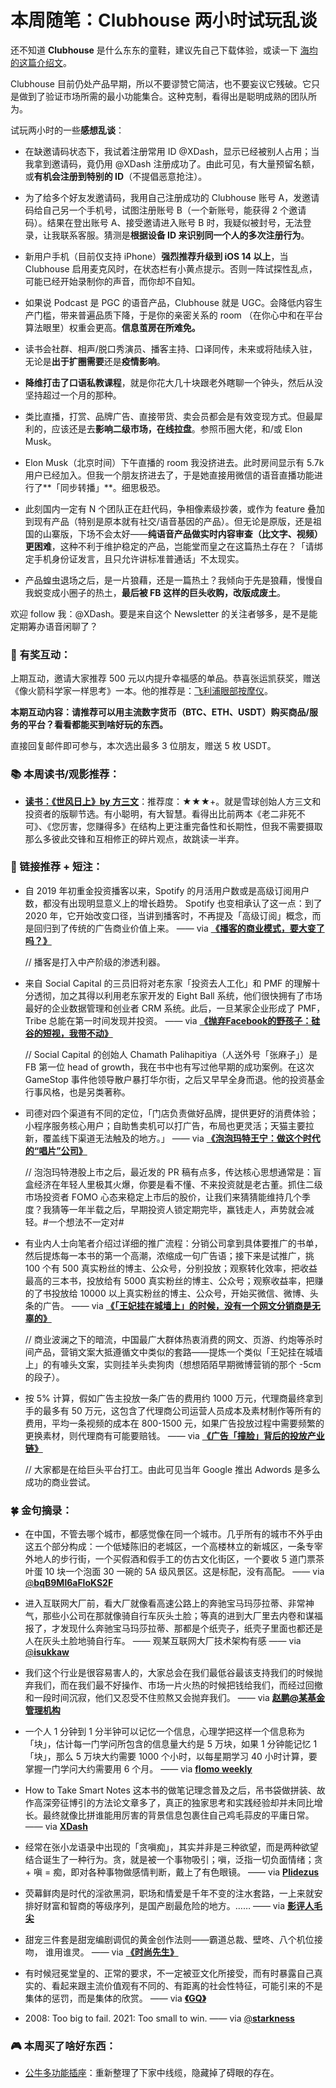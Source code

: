# 本周随笔：Clubhouse 两小时试玩乱谈

还不知道 **Clubhouse** 是什么东东的童鞋，建议先自己下载体验，或读一下 [海均的这篇介绍文](https://mp.weixin.qq.com/s/yb2_-davR3dBKeKOn3_JSA)。

Clubhouse 目前仍处产品早期，所以不要谬赞它简洁，也不要妄议它残破。它只是做到了验证市场所需的最小功能集合。这种克制，看得出是聪明成熟的团队所为。

试玩两小时的一些**感想乱谈**：

* 在缺邀请码状态下，我试着注册常用 ID @XDash，显示已经被别人占用；当我拿到邀请码，竟仍用 @XDash 注册成功了。由此可见，有大量预留名额，或**有机会注册到特别的 ID**（不提倡恶意抢注）。

* 为了给多个好友发邀请码，我用自己注册成功的 Clubhouse 账号 A，发邀请码给自己另一个手机号，试图注册账号 B（一个新账号，能获得 2 个邀请码）。结果在登出账号 A、接受邀请进入账号 B 时，我疑似被封号，无法登录，让我联系客服。猜测是**根据设备 ID 来识别同一个人的多次注册行为**。

* 新用户手机（目前仅支持 iPhone）**强烈推荐升级到 iOS 14 以上**，当 Clubhouse 启用麦克风时，在状态栏有小黄点提示。否则一阵试探性乱点，可能已经开始录制你的声音，而你却不自知。

* 如果说 Podcast 是 PGC 的语音产品，Clubhouse 就是 UGC。会降低内容生产门槛，带来普遍品质下降，于是你的亲密关系的 room （在你心中和在平台算法眼里）权重会更高。**信息茧房在所难免。**

* 读书会社群、相声/脱口秀演员、播客主持、口译同传，未来或将陆续入驻，无论是**出于扩圈需要**还是**疫情影响**。

* **降维打击了口语私教课程**，就是你花大几十块跟老外瞎聊一个钟头，然后从没坚持超过一个月的那种。

* 类比直播，打赏、品牌广告、直接带货、卖会员都会是有效变现方式。但最犀利的，应该还是去**影响二级市场，在线拉盘**。参照币圈大佬，和/或 Elon Musk。

* Elon Musk（北京时间）下午直播的 room 我没挤进去。此时房间显示有 5.7k 用户已经加入。但我一个朋友挤进去了，于是她直接用微信的语音直播功能进行了**「同步转播」**。细思极恐。

* 此刻国内一定有 N 个团队正在赶代码，争相像素级抄袭，或作为 feature 叠加到现有产品（特别是原本就有社交/语音基因的产品）。但无论是原版，还是祖国的山寨版，下场不会太好——**纯语音产品做实时内容审查（比文字、视频）更困难**，这种不利于维护稳定的产品，岂能堂而皇之在这篇热土存在？「请绑定手机身份证发言，且只允许讲标准普通话」不太现实。

* 产品蝗虫退场之后，是一片狼藉，还是一篇热土？我倾向于先是狼藉，慢慢自我蜕变成小圈子的热土，**最后被 FB 这样的巨头收购，改版成废土**。

欢迎 follow 我：@XDash。要是来自这个 Newsletter 的关注者够多，是不是能定期筹办语音闲聊了？






### 🎁 有奖互动：

上期互动，邀请大家推荐 500 元以内提升幸福感的单品。恭喜张运凯获奖，赠送《像火箭科学家一样思考》一本。他的推荐是：[飞利浦眼部按摩仪](https://u.jd.com/wAhfRNL)。

**本期互动内容：请推荐可以用主流数字货币（BTC、ETH、USDT）购买商品/服务的平台？看看都能买到啥好玩的东西。**

直接回复邮件即可参与，本次选出最多 3 位朋友，赠送 5 枚 USDT。




### 📚 本周读书/观影推荐：

* [**读书：《世风日上》by 方三文**](https://book.douban.com/subject/35234118/)：推荐度：★★★+。就是雪球创始人方三文和投资者的版聊节选。有小聪明，有大智慧。看得出比前两本《老二非死不可》、《您厉害，您赚得多》在结构上更注重完备性和长期性，但我不需要摄取那么多彼此交锋和互相修正的碎片观点，故跳读一半弃。



### 🗿 链接推荐 + 短注：


* 自 2019 年初重金投资播客以来，Spotify 的月活用户数或是高级订阅用户数，都没有出现明显意义上的增长趋势。 Spotify 也变相承认了这一点：到了 2020 年，它开始改变口径，当讲到播客时，不再提及「高级订阅」概念，而是回归到了传统的广告商业价值上来。 —— via [**《播客的商业模式，要大变了吗？》**]( https://ift.tt/3o9Nc9m)

	// 播客是打入中产阶级的渗透利器。
	
	
* 来自 Social Capital 的三员旧将对老东家「投资去人工化」和 PMF 的理解十分透彻，加之其得以利用老东家开发的 Eight Ball 系统，他们很快拥有了市场最好的企业数据管理和创业者 CRM 系统。此后，一旦某家企业形成了 PMF，Tribe 总能在第一时间发现并投资。 —— via [**《抛弃Facebook的野孩子：硅谷的短视，我带不动》**]( https://ift.tt/2L2XlY2)

	// Social Capital 的创始人 Chamath Palihapitiya（人送外号「张麻子」）是 FB 第一位 head of growth，我在书中也有写过他早期的成功案例。在这次 GameStop 事件他领导散户暴打华尔街，之后又早早全身而退。他的投资基金行事风格，也是另类著称。


* 司德对四个渠道有不同的定位，「门店负责做好品牌，提供更好的消费体验；小程序服务核心用户；自助售卖机可以打广告，布局也更灵活；天猫主要拉新，覆盖线下渠道无法触及的地方。」 —— via [**《泡泡玛特王宁：做这个时代的“唱片”公司》**]( https://ift.tt/3sQ18sR)

	// 泡泡玛特港股上市之后，最近发的 PR 稿有点多，传达核心思想通常是：盲盒经济在年轻人里极其火爆，你要是看不懂、不来投资就是老古董。抓住二级市场投资者 FOMO 心态来稳定上市后的股价，让我们来猜猜能维持几个季度？我猜等一年半载之后，早期投资人锁定期完毕，赢钱走人，声势就会减轻。#一个想法不一定对#

	
* 有业内人士向笔者介绍过详细的推广流程：分销公司拿到具体要推广的书单，然后提炼每一本书的第一个高潮，浓缩成一句广告语；接下来是试推广，挑 100 个有 500 真实粉丝的博主、公众号，分别投放；观察转化效率，把收益最高的三本书，投放给有 5000 真实粉丝的博主、公众号；观察收益率，把赚的了书投放给 10000 以上真实粉丝的博主、公众号，开始买微信、微博、头条的广告。 —— via [**《「王妃挂在城墙上」的时候，没有一个网文分销商是无辜的》**]( https://ift.tt/36fSXMz)

	// 商业波澜之下的暗流，中国最广大群体热衷消费的网文、页游、约炮等杀时间产品，营销文案大抵遵循文中类似的套路——提炼一个类似「王妃挂在城墙上」的有噱头文案，实则挂羊头卖狗肉（想想陌陌早期微博营销的那个 -5cm 的段子）。

		
	
* 按 5% 计算，假如广告主投放一条广告的费用约 1000 万元，代理商最终拿到手的最多有 50 万元，这包含了代理商公司运营人员成本及素材制作等所有的费用，平均一条视频的成本在 800-1500 元，如果广告投放过程中需要频繁的更换素材，则代理商有可能要赔钱。 —— via [**《广告「撞脸」背后的投放产业链》**]( https://ift.tt/2Yfs0o1)

	// 大家都是在给巨头平台打工。由此可见当年 Google 推出 Adwords 是多么成功的商业尝试。




### 🍀 金句摘录：



* 在中国，不管去哪个城市，都感觉像在同一个城市。几乎所有的城市不外乎由这五个部分构成：一个低矮陈旧的老城区，一个高楼林立的新城区，一条专宰外地人的步行街，一个买假酒和假手工的仿古文化街区，一个要收 5 道门票茶叶蛋 10 块一个泡面 30 一碗的 5A 级风景区。这是标配，没有高配。 —— via [@**bqB9Ml6aFloKS2F**]( http://twitter.com/bqB9Ml6aFloKS2F/status/1355499713529749510)


* 进入互联网大厂前，看大厂就像看高速公路上的奔驰宝马玛莎拉蒂、非常神气，那些小公司在那就像骑自行车灰头土脸；等真的进到大厂里去内卷和谋福报了，才发现什么奔驰宝马玛莎拉蒂、那都是个纸壳子，纸壳子里面也都还是人在灰头土脸地骑自行车。 —— 观某互联网大厂技术架构有感 —— via [@**isukkaw**]( http://twitter.com/isukkaw/status/1355006235708297225)

* 我们这个行业是很容易害人的，大家总会在我们最低谷最该支持我们的时候抛弃我们，而在我们最不好操作、市场一片火热的时候把钱给我们，而经过回撤和一段时间沉寂，他们又忍受不住煎熬又会抛弃我们。 —— via [**赵鹏@某基金管理机构**]( https://ift.tt/3sXHriK)

* 一个人 1 分钟到 1 分半钟可以记忆一个信息，心理学把这样一个信息称为「块」，估计每一门学问所包含的信息量大约是 5 万块，如果 1 分钟能记忆 1 「块」，那么 5 万块大约需要 1000 个小时，以每星期学习 40 小时计算，要掌握一门学问大约需要用 6 个月。 —— via [**flomo weekly**]( https://ift.tt/39ZKi1K)

* How to Take Smart Notes 这本书的做笔记理念普及之后，吊书袋做拼装、故作高深旁征博引的方法论文章多了，真正的独家思考和实践经验却并未同比增长。最终就像比拼谁能用厉害的背景信息包裹住自己鸡毛蒜皮的平庸日常。 —— via [**XDash**]( https://twitter.com/XDash/status/1355742629200277505)




* 经常在张小龙语录中出现的「贪嗔痴」，其实并非是三种欲望，而是两种欲望结合诞生了一种行为。贪，就是被一个事物吸引；嗔，泛指一切负面情绪；贪 + 嗔 = 痴，即对各种事物做感情判断，戴上了有色眼镜。 —— via [**Plidezus**]( https://ift.tt/2MpSH6D)


* 荧幕鲜肉是时代的淫欲黑洞，职场和情爱是千年不变的注水套路，一上来就安排好财富和智商的等级序列，是国产剧最危险的地方。…… —— via [**影评人毛尖**]( https://ift.tt/3pyZcCK)


* 甜宠三件套是甜宠编剧调侃的黄金创作法则——霸道总裁、壁咚、八个机位接吻， 谁用谁灵。 —— via [**《时尚先生》**]( https://ift.tt/39kqyH6)

* 有时候冠冕堂皇的、正常的要求，不一定被亚文化所接受，而有时暴露自己真实的、看起来跟主流价值观有不同的、有距离的社会性特征，可能引来的不是集体的惩罚，而是集体的欣赏。 —— via [**《GQ》**]( https://ift.tt/2Yhoycn)

* 2008: Too big to fail. 2021: Too small to win. —— via [@**starkness**]( http://twitter.com/starkness/status/1354826421735100425)






### 🎮 本周买了啥好东西：
* [公牛多功能插座](https://u.jd.com/wIhfVgO)：重新整理了下家中线缆，隐藏掉了碍眼的存在。






